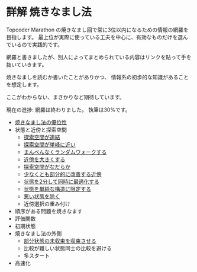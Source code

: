 
# 詳解 焼きなまし法

Topcoder Marathon の焼きなまし回で常に3位以内になるための情報の網羅を目指します。
最上位が実際に使っている工夫を中心に、有効なものだけを選んでいるので実践的です。

網羅と書きましたが、別人によってまとめられている内容はリンクを貼って手を抜いていきます。

焼きなましを読むか書いたことがありかつ、 情報系の初歩的な知識があることを想定します。

ここがわからない、まさかりなど期待しています。

現在の進捗: 網羅は終わりました。
執筆は30%です。

- [焼きなまし法の優位性](/焼きなまし法の優位性.md)
- 状態と近傍と探索空間
    - [探索空間が連結](/探索空間が連結.md)
    - [探索空間が単峰に近い](/探索空間が単峰に近い.md)
    - [まんべんなくランダムウォークする](/まんべんなくランダムウォークする.md)
    - [近傍を大きくする](/近傍を大きくする.md)
    - [探索空間がなだらか](/探索空間がなだらか.md)
    - [少なくとも部分的に改善する近傍](/少なくとも部分的に改善する近傍.md)
    - [状態を2分して同時に最適化する](/状態を2分して同時に最適化する.md)
    - [状態を単純な構造に限定する](/状態を単純な構造に限定する.md)
    - [悪い状態を除く](/悪い状態を除く.md)
    - 近傍選択の重み付け
- 順序がある問題を焼きなます
- 評価関数
- 初期状態
- 焼きなまし法の外側
    - [部分状態の未収束を収束させる](/部分状態の未収束を収束させる.md)
    - 比較が難しい状態同士の比較を避ける
    - 多スタート
- 高速化
